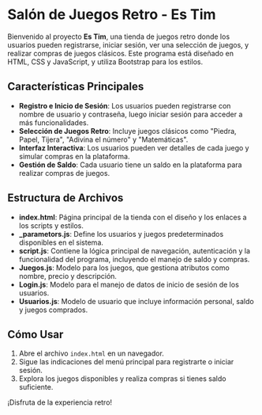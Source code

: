 # Salón de Juegos Retro - Es Tim

Bienvenido al proyecto **Es Tim**, una tienda de juegos retro donde los usuarios pueden registrarse, iniciar sesión, ver una selección de juegos, y realizar compras de juegos clásicos. Este programa está diseñado en HTML, CSS y JavaScript, y utiliza Bootstrap para los estilos. 

## Características Principales

- **Registro e Inicio de Sesión**: Los usuarios pueden registrarse con nombre de usuario y contraseña, luego iniciar sesión para acceder a más funcionalidades.
- **Selección de Juegos Retro**: Incluye juegos clásicos como "Piedra, Papel, Tijera", "Adivina el número" y "Matemáticas".
- **Interfaz Interactiva**: Los usuarios pueden ver detalles de cada juego y simular compras en la plataforma.
- **Gestión de Saldo**: Cada usuario tiene un saldo en la plataforma para realizar compras de juegos.

## Estructura de Archivos

- **index.html**: Página principal de la tienda con el diseño y los enlaces a los scripts y estilos.
- **_parametors.js**: Define los usuarios y juegos predeterminados disponibles en el sistema.
- **script.js**: Contiene la lógica principal de navegación, autenticación y la funcionalidad del programa, incluyendo el manejo de saldo y compras.
- **Juegos.js**: Modelo para los juegos, que gestiona atributos como nombre, precio y descripción.
- **Login.js**: Modelo para el manejo de datos de inicio de sesión de los usuarios.
- **Usuarios.js**: Modelo de usuario que incluye información personal, saldo y juegos comprados.

## Cómo Usar

1. Abre el archivo `index.html` en un navegador.
2. Sigue las indicaciones del menú principal para registrarte o iniciar sesión.
3. Explora los juegos disponibles y realiza compras si tienes saldo suficiente.

¡Disfruta de la experiencia retro!
